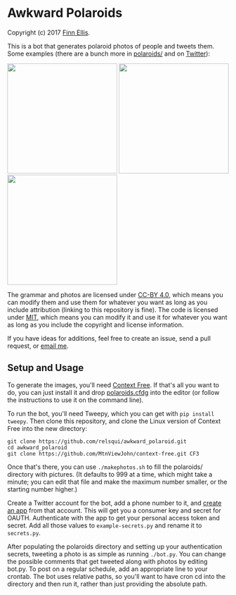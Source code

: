 # Awkward Polaroids

Copyright (c) 2017 [Finn Ellis](relsqui@chiliahedron.com).

This is a bot that generates polaroid photos of people and tweets them. Some examples (there are a bunch more in [polaroids/](polaroids) and on [Twitter](http://twitter.com/awkwardpolaroid)):

<img src="https://pbs.twimg.com/media/C_Wlzh-UMAEk4Ue.jpg" width=250 height=250> <img src="https://pbs.twimg.com/media/C_Vho9yU0AIXoLN.jpg" width=250 height=250> <img src="https://pbs.twimg.com/media/C_UhjtDUIAAx19D.jpg" height=250 width=250>

The grammar and photos are licensed under [CC-BY 4.0](https://creativecommons.org/licenses/by/4.0/), which means you can modify them and use them for whatever you want as long as you include attribution (linking to this repository is fine). The code is licensed under [MIT](LICENSE), which means you can modify it and use it for whatever you want as long as you include the copyright and license information.

If you have ideas for additions, feel free to create an issue, send a pull request, or [email me](mailto:relsqui@chiliahedron.com).

## Setup and Usage

To generate the images, you'll need [Context Free](https://www.contextfreeart.org/downloads.html). If that's all you want to do, you can just install it and drop [polaroids.cfdg](polaroids.cfdg) into the editor (or follow the instructions to use it on the command line).

To run the bot, you'll need Tweepy, which you can get with `pip install tweepy`. Then clone this repository, and clone the Linux version of Context Free into the new directory:

```
git clone https://github.com/relsqui/awkward_polaroid.git
cd awkward_polaroid
git clone https://github.com/MtnViewJohn/context-free.git CF3
```

Once that's there, you can use `./makephotos.sh` to fill the polaroids/ directory with pictures. (It defaults to 999 at a time, which might take a minute; you can edit that file and make the maximum number smaller, or the starting number higher.)

Create a Twitter account for the bot, add a phone number to it, and [create an app](https://apps.twitter.com/) from that account. This will get you a consumer key and secret for OAUTH. Authenticate with the app to get your personal access token and secret. Add all those values to `example-secrets.py` and rename it to `secrets.py`.

After populating the polaroids directory and setting up your authentication secrets, tweeting a photo is as simple as running `./bot.py`. You can change the possible comments that get tweeted along with photos by editing bot.py. To post on a regular schedule, add an appropriate line to your crontab. The bot uses relative paths, so you'll want to have cron cd into the directory and then run it, rather than just providing the absolute path.

